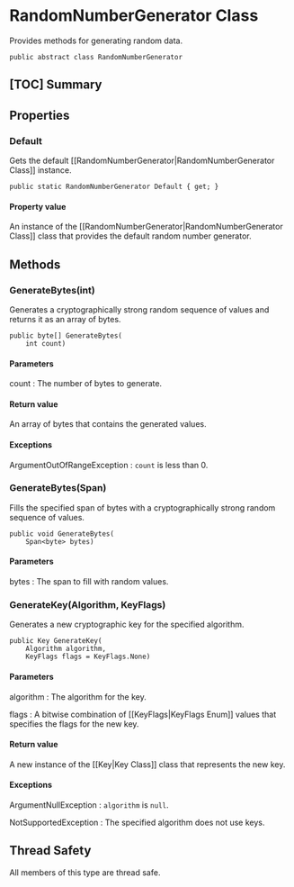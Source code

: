 # RandomNumberGenerator Class

Provides methods for generating random data.

    public abstract class RandomNumberGenerator


## [TOC] Summary


## Properties


### Default

Gets the default [[RandomNumberGenerator|RandomNumberGenerator Class]] instance.

    public static RandomNumberGenerator Default { get; }

#### Property value

An instance of the [[RandomNumberGenerator|RandomNumberGenerator Class]] class
that provides the default random number generator.


## Methods


### GenerateBytes(int)

Generates a cryptographically strong random sequence of values and returns it as
an array of bytes.

    public byte[] GenerateBytes(
        int count)

#### Parameters

count
: The number of bytes to generate.

#### Return value

An array of bytes that contains the generated values.

#### Exceptions

ArgumentOutOfRangeException
: `count` is less than 0.


### GenerateBytes(Span<byte>)

Fills the specified span of bytes with a cryptographically strong random
sequence of values.

    public void GenerateBytes(
        Span<byte> bytes)

#### Parameters

bytes
: The span to fill with random values.


### GenerateKey(Algorithm, KeyFlags)

Generates a new cryptographic key for the specified algorithm.

    public Key GenerateKey(
        Algorithm algorithm,
        KeyFlags flags = KeyFlags.None)

#### Parameters

algorithm
: The algorithm for the key.

flags
: A bitwise combination of [[KeyFlags|KeyFlags Enum]] values that specifies
    the flags for the new key.

#### Return value

A new instance of the [[Key|Key Class]] class that represents the new key.

#### Exceptions

ArgumentNullException
: `algorithm` is `null`.

NotSupportedException
: The specified algorithm does not use keys.


## Thread Safety

All members of this type are thread safe.
